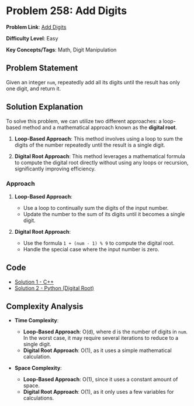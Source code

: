# Problem 258: Add Digits

**Problem Link**: [Add Digits](https://leetcode.com/problems/add-digits/)

**Difficulty Level**: Easy

**Key Concepts/Tags**: Math, Digit Manipulation

## Problem Statement

Given an integer `num`, repeatedly add all its digits until the result has only one digit, and return it.

## Solution Explanation

To solve this problem, we can utilize two different approaches: a loop-based method and a mathematical approach known as the **digital root**.

1. **Loop-Based Approach**: This method involves using a loop to sum the digits of the number repeatedly until the result is a single digit.

2. **Digital Root Approach**: This method leverages a mathematical formula to compute the digital root directly without using any loops or recursion, significantly improving efficiency.

### Approach
1. **Loop-Based Approach**:
   - Use a loop to continually sum the digits of the input number.
   - Update the number to the sum of its digits until it becomes a single digit.

2. **Digital Root Approach**:
   - Use the formula `1 + (num - 1) % 9` to compute the digital root.
   - Handle the special case where the input number is zero.

## Code
- [Solution 1 - C++](./solution_1.cpp)
- [Solution 2 - Python (Digital Root)](./solution_2.py)


## Complexity Analysis

- **Time Complexity**:
  - **Loop-Based Approach**: O(d), where d is the number of digits in `num`. In the worst case, it may require several iterations to reduce to a single digit.
  - **Digital Root Approach**: O(1), as it uses a simple mathematical calculation.

- **Space Complexity**:
  - **Loop-Based Approach**: O(1), since it uses a constant amount of space.
  - **Digital Root Approach**: O(1), as it only uses a few variables for calculations.
